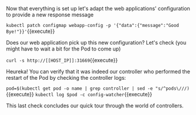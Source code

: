 Now that everything is set up let's adapt the web applications' configuration to provide a new response message

`kubectl patch configmap webapp-config -p '{"data":{"message":"Good Bye!"}}'`{{execute}}

Does our web application pick up this new configuration? Let's check (you might have to wait a bit for the Pod to come up)

`curl -s http://[[HOST_IP]]:31669`{{execute}}

Heureka! You can verify that it was indeed our controller who performed the restart of the Pod by checking the controller logs:

`pod=$(kubectl get pod -o name | grep controller | sed -e "s/^pods\///)`{{execute}}
`kubectl log $pod -c config-watcher`{{execute}}

This last check concludes our quick tour through the world of controllers.
